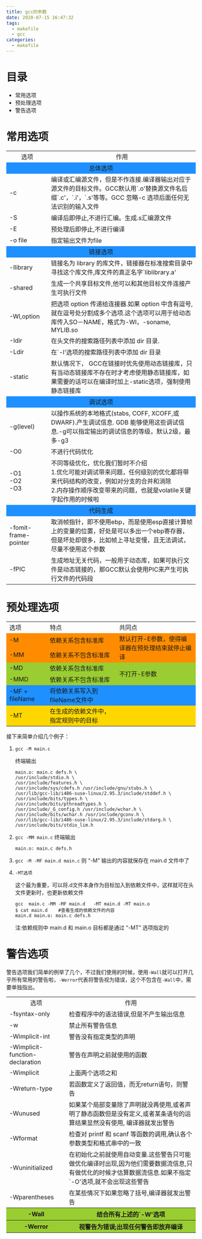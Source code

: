 ```yaml
---
title: gcc的参数
date: 2020-07-15 16:47:32
tags:
  - makefile
  - gcc
categories:
  - makefile
---
```



# 目录

+ 常用选项
+ 预处理选项
+ 警告选项

<!--------more------->


#  **常用选项**
<table><tbody>
    <tr>
        <td align="center" valign="middle">选项</td>
        <td align="center" valign="middle">作用</td>
    </tr>
    <tr>
        <td  align="center" colspan="2" bgcolor=#1E90FF>总体选项</td>
    </tr>   
    <tr>
        <td>-c</td>
        <td>编译或汇编源文件，但是不作连接.编译器输出对应于源文件的目标文件。GCC默认用`.o'替换源文件名后缀`.c'，`.i'，`.s'等等。GCC 忽略-c 选项后面任何无法识别的输入文件</td>
    </tr>
    <tr>
        <td>-S</td>
        <td>编译后即停止,不进行汇编。生成.s汇编源文件</td>
    </tr>    
    <tr>
        <td>-E</td>
        <td>预处理后即停止,不进行编译</td>
    </tr>
    <tr>
        <td> -o file</td>
        <td>指定输出文件为file</td>
    </tr>
    <tr>
        <td align="center" valign="middle" colspan="2" bgcolor=#1E90FF>链接选项</td>
    </tr> 
    <tr>
        <td>-llibrary</td>
        <td>链接名为 library 的库文件，链接器在标准搜索目录中寻找这个库文件,库文件的真正名字`liblibrary.a'</td>
    </tr>
    <tr>
        <td>-shared</td>
        <td>生成一个共享目标文件,他可以和其他目标文件连接产生可执行文件</td>
    </tr>
    <tr>
        <td>-Wl,option</td>
        <td>把选项 option 传递给连接器.如果 option 中含有逗号,就在逗号处分割成多个选项.这个选项可以用于给动态库传入SO－NAME，格式为-Wl，-soname, MYLIB.so</td>
    </tr>
    <tr>
        <td>-Idir</td>
        <td>在头文件的搜索路径列表中添加 dir 目录.</td>
    </tr>
    <tr>
        <td>-Ldir</td>
        <td>在`-l'选项的搜索路径列表中添加 dir 目录</td>
    </tr>
    <tr>
        <td>-static</td>
        <td>默认情况下， GCC在链接时优先使用动态链接库，只有当动态链接库不存在时才考虑使用静态链接库，如果需要的话可以在编译时加上-static选项，强制使用静态链接库</td>
    </tr> 
    <tr>
        <td align="center" valign="middle" colspan="2" bgcolor=#1E90FF>调试选项</td>
    </tr>
    <tr>
        <td>-g(level)</td>
        <td>以操作系统的本地格式(stabs, COFF, XCOFF,或 DWARF).产生调试信息. GDB 能够使用这些调试信息.-g可以指定输出的调试信息的等级，默认2级，最多-g3</td>
    </tr>
    <tr>
        <td>-O0</td>
        <td>不进行代码优化</td>
    </tr>
    <tr>
        <td>-O1<br>-O2<br>-O3</td>
        <td>不同等级优化，优化我们暂时不介绍<br>1.优化可能对调试带来问题，任何级别的优化都将带来代码结构的改变，例如对分支的合并和消除<br>2.内存操作顺序改变带来的问题，也就是volatile关键字起作用的时候啦</td>
    </tr>
    <tr>
        <td align="center" valign="middle" colspan="2" bgcolor=#1E90FF>代码生成</td>
    </tr>
    <tr>
        <td>-fomit-frame-pointer</td>
        <td>取消帧指针，即不使用ebp，而是使用esp直接计算帧上的变量的位置，好处是可以多出一个ebp寄存器，但是坏处却很多，比如帧上寻址变慢，且无法调试，尽量不使用这个参数
</td>
    </tr> 
    <tr>
        <td>-fPIC</td>
        <td>生成地址无关代码，一般用于动态库，如果可执行文件是动态链接的，那GCC默认会使用PIC来产生可执行文件的代码段</td>
    </tr>
</table> 

#  **预处理选项**
 
<table><tbody>
    <tr>
        <td>选项</td>
        <td>特点</td>
        <td>共同点</td>
    </tr>
    <tr>
        <td bgcolor=#FF8C00>-M</td>
        <td bgcolor=#FF8C00>依赖关系包含标准库</td>
        <td bgcolor=#FF8C00 rowspan="2">默认打开-E参数，使得编译器在预处理结束就停止编译</td>
    </tr>
    <tr>
        <td bgcolor=#FF8C00>-MM</td>
        <td bgcolor=#FF8C00>依赖关系不包含标准库</td>
    </tr>
    <tr>
        <td bgcolor=#9acd32>-MD</td>
        <td bgcolor=#9acd32>依赖关系包含标准库</td>
        <td bgcolor=#9acd32 rowspan="2">不打开-E参数</td>
    </tr>
    <tr>
        <td bgcolor=#9acd32>-MMD</td>
        <td bgcolor=#9acd32>依赖关系不包含标准库</td>
    </tr>
    <tr>
        <td bgcolor=#1E90FF>-MF + fileName</td>
        <td bgcolor=#1E90FF>将依赖关系写入到fileName文件中</td>
        <td bgcolor=#1E90FF></td>
    </tr>
    <tr>
        <td bgcolor=#FFD700>-MT</td>
        <td bgcolor=#FFD700>在生成的依赖文件中，指定规则中的目标</td>
        <td bgcolor=#FFD700></td>
    </tr>
 </table>    

接下来简单介绍几个例子：

1. `gcc -M main.c`

	终端输出
	```
	main.o: main.c defs.h \
	/usr/include/stdio.h \
	/usr/include/features.h \ 			                                         
	/usr/include/sys/cdefs.h /usr/include/gnu/stubs.h \         			
	/usr/lib/gcc-lib/i486-suse-linux/2.95.3/include/stddef.h \ 			 
	/usr/include/bits/types.h \
	/usr/include/bits/pthreadtypes.h \ 			
	/usr/include/_G_config.h /usr/include/wchar.h \ 			
	/usr/include/bits/wchar.h /usr/include/gconv.h \ 			
	/usr/lib/gcc-lib/i486-suse-linux/2.95.3/include/stdarg.h \ 			
	/usr/include/bits/stdio_lim.h
	```
 
2. `gcc -MM main.c`
	终端输出
	```
	main.o: main.c defs.h
	```

3. `gcc -M -MF main.d main.c`
	则 “-M” 输出的内容就保存在 main.d 文件中了

4. `-MT选项`

	这个最为重要，可以将.d文件本身作为目标加入到依赖文件中，这样就可在头文件更新时，也更新依赖文件
	```
	gcc  main.c -MM -MF main.d   -MT main.d -MT main.o
	$ cat main.d    #查看生成的依赖文件的内容
	main.d main.o: main.c defs.h
	```
	注:依赖规则中 main.d 和 main.o 目标都是通过 “-MT” 选项指定的

#  **警告选项**

警告选项我们简单的例举了几个，不过我们使用的时候，使用`-Wall`就可以打开几乎所有常用的警告啦，`-Werror`代表将警告视为错误，这个不包含在`-Wall`中，需要单独指出。
<table><tbody>
    <tr>
        <td align="center" valign="middle">选项</td>
        <td align="center" valign="middle">作用</td>
    </tr> 
    <tr>
        <td>-fsyntax-only</td>
        <td>检查程序中的语法错误,但是不产生输出信息</td>
    </tr>
    <tr>
        <td>-w</td>
        <td>禁止所有警告信息</td>
    </tr>    
    <tr>
        <td>-Wimplicit-int</td>
        <td>警告没有指定类型的声明</td>
    </tr>
    <tr>
        <td>-Wimplicit-function-declaration</td>
        <td>警告在声明之前就使用的函数</td>
    </tr>
    <tr>
        <td>-Wimplicit</td>
        <td>上面两个选项之和</td>
    </tr>
    <tr>
        <td>-Wreturn-type</td>
        <td>若函数定义了返回值，而无return语句，则警告</td>
    </tr>
    <tr>
        <td>-Wunused</td>
        <td>如果某个局部变量除了声明就没再使用,或者声明了静态函数但是没有定义,或者某条语句的运算结果显然没有使用, 编译器就发出警告</td>
    </tr>
    <tr>
        <td>-Wformat</td>
        <td>检查对 printf 和 scanf 等函数的调用,确认各个参数类型和格式串中的一致</td>
    </tr>
    <tr>
        <td>-Wuninitialized</td>
        <td>在初始化之前就使用自动变量.这些警告只可能做优化编译时出现,因为他们需要数据流信息,只有做优化的时候才估算数据流信息.如果不指定 `-O'选项,就不会出现这些警告</td>
    </tr>
    <tr>
        <td>-Wparentheses</td>
        <td>在某些情况下如果忽略了括号,编译器就发出警告</td>
    </tr>
    <tr>
        <th bgcolor=#9acd32>-Wall </td>
        <th bgcolor=#9acd32>结合所有上述的`-W'选项</td>
    </tr>
    <tr>
        <th bgcolor=#9acd32>-Werror</td>
        <th bgcolor=#9acd32>视警告为错误;出现任何警告即放弃编译</td>
    </tr>
</table> 












